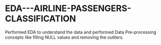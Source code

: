 # EDA---AIRLINE-PASSENGERS-CLASSIFICATION

Performed EDA to understand the data and performed Data Pre-processing concepts like filling NULL values and removing the outliers.
